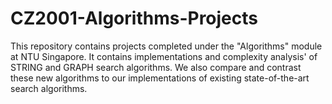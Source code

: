 # CZ2001-Algorithms-Projects
This repository contains projects completed under the "Algorithms" module at NTU Singapore. It contains implementations and complexity analysis' of STRING and GRAPH search algorithms. We also compare and contrast these new algorithms to our implementations of existing state-of-the-art search algorithms.

